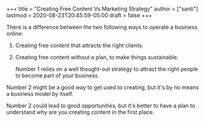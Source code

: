 +++
title = "Creating Free Content Vs Marketing Strategy"
author = ["santi"]
lastmod = 2020-08-23T20:45:59-05:00
draft = false
+++

There is a difference between the two following ways to operate a business online:

1.  Creating free content that attracts the right clients.
2.  Creating free content without a plan, to make things sustainable.

    Number 1 relies on a well thought-out strategy to attract the right people to become part of your business.

Number 2 might be a good way to get used to creating, but it's by no means a business model by itself.

Number 2 could  lead to good opportunities, but it's better to have a plan to understand why are you  creating content in the first place.
